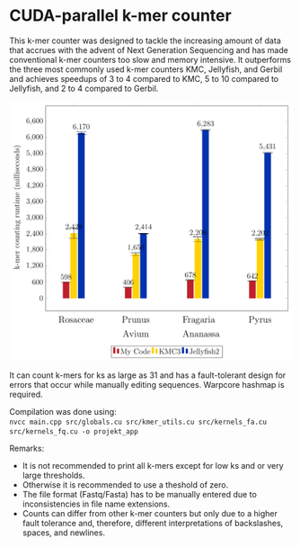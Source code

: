 # CUDA-parallel k-mer counter

This k-mer counter was designed to tackle the increasing amount of data that accrues with the advent of Next Generation Sequencing and has made conventional k-mer counters too slow and memory intensive. It outperforms the three most commonly used k-mer counters KMC, Jellyfish, and Gerbil and achieves speedups of 3 to 4 compared to KMC, 5 to 10 compared to Jellyfish, and 2 to 4 compared to Gerbil. 


![K-mer Counting Stats](stats/kmer_counting_stats.PNG)


It can count k-mers for ks as large as 31 and has a fault-tolerant design for errors that occur while manually editing sequences. Warpcore hashmap is required.

Compilation was done using:  
`nvcc main.cpp src/globals.cu src/kmer_utils.cu src/kernels_fa.cu src/kernels_fq.cu -o projekt_app
`

Remarks:
- It is not recommended to print all k-mers except for low ks and or very large thresholds.
- Otherwise it is recommended to use a theshold of zero.
- The file format (Fastq/Fasta) has to be manually entered due to inconsistencies in file name extensions.
- Counts can differ from other k-mer counters but only due to a higher fault tolerance and, therefore, different interpretations of backslashes, spaces, and newlines.
